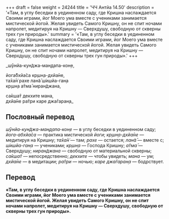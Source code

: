 +++
draft = false
weight = 24244
title = 'ЧЧ Антйа 14.50'
description = '«Там, в углу беседки в уединенном саду, где Кришна наслаждается Своими играми, йог Моего ума вместе с учениками занимается мистической йогой. Желая увидеть Самого Кришну, он не спит ночами напролет, медитируя на Кришну — Сверхдушу, свободную от скверны трех гун природы».'
summary = '«Там, в углу беседки в уединенном саду, где Кришна наслаждается Своими играми, йог Моего ума вместе с учениками занимается мистической йогой. Желая увидеть Самого Кришну, он не спит ночами напролет, медитируя на Кришну — Сверхдушу, свободную от скверны трех гун природы».'
+++

_ш́ӯнйа-кун̃джа-ман̣д̣апа-кон̣е,  
  
йога̄бхйа̄са кр̣шн̣а-дхйа̄не,  
та̄ха̄н̇ рахе лан̃а̄ ш́ишйа-ган̣а  
кр̣шн̣а а̄тма̄ ниран̃джана,  
  
са̄кша̄т декхите мана,  
дхйа̄не ра̄три каре джа̄гаран̣а_

## Пословный перевод

_ш́ӯнйа_\-_кун̃джа_\-_ман̣д̣апа_\-_кон̣е_ — в углу беседки в уединенном саду; _йога_\-_абхйа̄са_ — практика мистической _йоги_; _кр̣шн̣а_\-_дхйа̄не_ — медитируя на Кришну; _та̄ха̄н̇_ — там; _рахе_ — остается; _лан̃а̄_ — вместе с; _ш́ишйа_\-_ган̣а_ — учениками; _кр̣шн̣а_ — Господа Кришну; _а̄тма̄_ — Сверхдушу; _ниран̃джана_ — свободную от материальной скверны; _са̄кша̄т_ — непосредственно; _декхите_ — чтобы увидеть; _мана_ — ум; _дхйа̄не_ — в медитации; _ра̄три_ — ночью; _каре_ _джа̄гаран̣а_ — бодрствует.

## Перевод

**«Там, в углу беседки в уединенном саду, где Кришна наслаждается Своими играми, йог Моего ума вместе с учениками занимается мистической йогой. Желая увидеть Самого Кришну, он не спит ночами напролет, медитируя на Кришну — Сверхдушу, свободную от скверны трех гун природы».**
